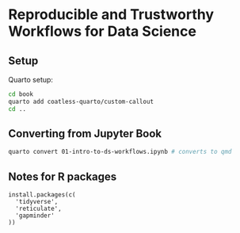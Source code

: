 # Reproducible and Trustworthy Workflows for Data Science

## Setup

Quarto setup:

```bash
cd book
quarto add coatless-quarto/custom-callout
cd ..
```

## Converting from Jupyter Book

```bash
quarto convert 01-intro-to-ds-workflows.ipynb # converts to qmd
```

## Notes for R packages

```
install.packages(c(
  'tidyverse',
  'reticulate',
  'gapminder'
))
```
